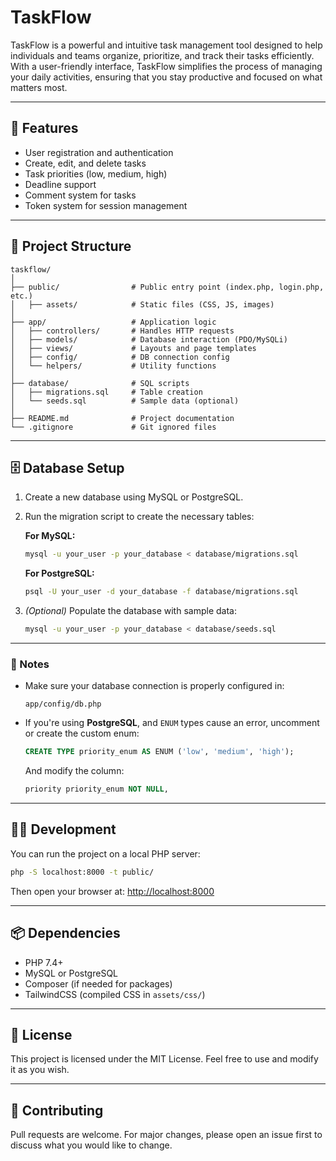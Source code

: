 # TaskFlow

TaskFlow is a powerful and intuitive task management tool designed to help individuals and teams organize, prioritize, and track their tasks efficiently. With a user-friendly interface, TaskFlow simplifies the process of managing your daily activities, ensuring that you stay productive and focused on what matters most.

---

## 🚀 Features

- User registration and authentication
- Create, edit, and delete tasks
- Task priorities (low, medium, high)
- Deadline support
- Comment system for tasks
- Token system for session management

---

## 📁 Project Structure

```
taskflow/
│
├── public/                # Public entry point (index.php, login.php, etc.)
│   ├── assets/            # Static files (CSS, JS, images)
│
├── app/                   # Application logic
│   ├── controllers/       # Handles HTTP requests
│   ├── models/            # Database interaction (PDO/MySQLi)
│   ├── views/             # Layouts and page templates
│   ├── config/            # DB connection config
│   └── helpers/           # Utility functions
│
├── database/              # SQL scripts
│   ├── migrations.sql     # Table creation
│   └── seeds.sql          # Sample data (optional)
│
├── README.md              # Project documentation
└── .gitignore             # Git ignored files
```

---

## 🗄️ Database Setup

1. Create a new database using MySQL or PostgreSQL.

2. Run the migration script to create the necessary tables:

   **For MySQL:**

   ```bash
   mysql -u your_user -p your_database < database/migrations.sql
   ```

   **For PostgreSQL:**

   ```bash
   psql -U your_user -d your_database -f database/migrations.sql
   ```

3. *(Optional)* Populate the database with sample data:

   ```bash
   mysql -u your_user -p your_database < database/seeds.sql
   ```

---

### 🔧 Notes

- Make sure your database connection is properly configured in:
  ```
  app/config/db.php
  ```

- If you're using **PostgreSQL**, and `ENUM` types cause an error, uncomment or create the custom enum:

   ```sql
   CREATE TYPE priority_enum AS ENUM ('low', 'medium', 'high');
   ```

   And modify the column:
   ```sql
   priority priority_enum NOT NULL,
   ```

---

## 🧑‍💻 Development

You can run the project on a local PHP server:

```bash
php -S localhost:8000 -t public/
```

Then open your browser at: [http://localhost:8000](http://localhost:8000)

---

## 📦 Dependencies

- PHP 7.4+
- MySQL or PostgreSQL
- Composer (if needed for packages)
- TailwindCSS (compiled CSS in `assets/css/`)

---

## 📜 License

This project is licensed under the MIT License. Feel free to use and modify it as you wish.

---

## 🙌 Contributing

Pull requests are welcome. For major changes, please open an issue first to discuss what you would like to change.
